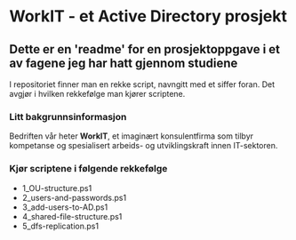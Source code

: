# WorkIT - et Active Directory prosjekt

## Dette er en 'readme' for en prosjektoppgave i et av fagene jeg har hatt gjennom studiene
I repositoriet finner man en rekke script, navngitt med et siffer foran. Det avgjør i hvilken rekkefølge man kjører scriptene.
### Litt bakgrunnsinformasjon
Bedriften vår heter **WorkIT**, et imaginært konsulentfirma som tilbyr kompetanse og spesialisert arbeids- og utviklingskraft innen IT-sektoren. 
### Kjør scriptene i følgende rekkefølge
- 1_OU-structure.ps1
- 2_users-and-passwords.ps1
- 3_add-users-to-AD.ps1
- 4_shared-file-structure.ps1
- 5_dfs-replication.ps1

